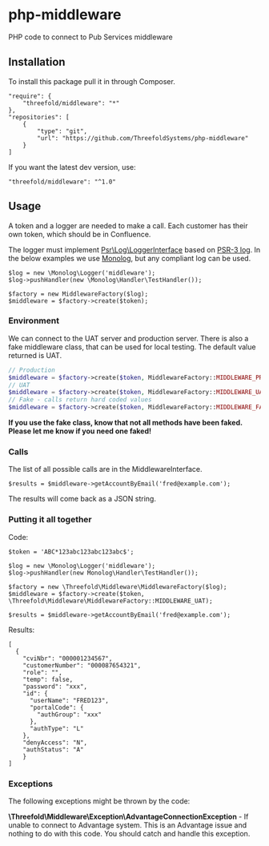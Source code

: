# php-middleware
PHP code to connect to Pub Services middleware


## Installation

To install this package pull it in through Composer.

    "require": {
        "threefold/middleware": "*"
    },
    "repositories": [
        {
            "type": "git",
            "url": "https://github.com/ThreefoldSystems/php-middleware"
        }
    ]
    
If you want the latest dev version, use:

    "threefold/middleware": "^1.0"
    
## Usage

A token and a logger are needed to make a call. Each customer has their own token, which should be in Confluence.

The logger must implement [Psr\Log\LoggerInterface](https://packagist.org/packages/psr/log) based on 
[PSR-3 log](http://www.php-fig.org/psr/psr-3/). In the below examples we use 
[Monolog](https://github.com/Seldaek/monolog), but any compliant log
can be used.

    $log = new \Monolog\Logger('middleware');
    $log->pushHandler(new \Monolog\Handler\TestHandler());
    
    $factory = new MiddlewareFactory($log);
    $middleware = $factory->create($token);
    
### Environment

We can connect to the UAT server and production server. There is also a fake middleware class, that can be used for 
local testing. The default value returned is UAT.

```php
// Production
$middleware = $factory->create($token, MiddlewareFactory::MIDDLEWARE_PRODUCTION);
// UAT
$middleware = $factory->create($token, MiddlewareFactory::MIDDLEWARE_UAT);
// Fake - calls return hard coded values
$middleware = $factory->create($token, MiddlewareFactory::MIDDLEWARE_FAKE);
```
    
**If you use the fake class, know that not all methods have been faked. Please let me know if you need one faked!**
    
### Calls

The list of all possible calls are in the MiddlewareInterface.

    $results = $middleware->getAccountByEmail('fred@example.com'); 
    
The results will come back as a JSON string.
    
### Putting it all together

Code:

    $token = 'ABC*123abc123abc123abc$';
    
    $log = new \Monolog\Logger('middleware');
    $log->pushHandler(new Monolog\Handler\TestHandler());
    
    $factory = new \Threefold\Middleware\MiddlewareFactory($log);
    $middleware = $factory->create($token, \Threefold\Middleware\MiddlewareFactory::MIDDLEWARE_UAT);
 
    $results = $middleware->getAccountByEmail('fred@example.com');
    
    
Results:
    
    [
      {
        "cviNbr": "000001234567",
        "customerNumber": "000087654321",
        "role": "",
        "temp": false,
        "password": "xxx",
        "id": {
          "userName": "FRED123",
          "portalCode": {
            "authGroup": "xxx"
          },
          "authType": "L"
        },
        "denyAccess": "N",
        "authStatus": "A"
        }
    ]
    
### Exceptions

The following exceptions might be thrown by the code:

**\Threefold\Middleware\Exception\AdvantageConnectionException** - If unable to connect to Advantage system. This is
an Advantage issue and nothing to do with this code. You should catch and handle this exception. 
